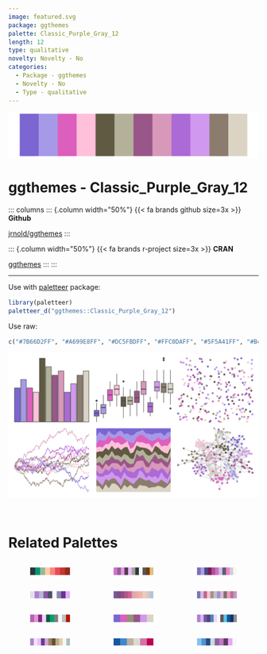 ```yaml
---
image: featured.svg
package: ggthemes
palette: Classic_Purple_Gray_12
length: 12
type: qualitative
novelty: Novelty - No
categories:
  - Package - ggthemes
  - Novelty - No
  - Type - qualitative
---
```


![](featured.svg)

# ggthemes - Classic_Purple_Gray_12 

::: columns
::: {.column width="50%"}
{{< fa brands github size=3x >}}
**Github**

[jrnold/ggthemes](https://github.com/jrnold/ggthemes)
:::

::: {.column width="50%"}
{{< fa brands r-project size=3x >}}
**CRAN**

[ggthemes](https://CRAN.R-project.org/package=ggthemes)
:::
:::

<hr> 

Use with [paletteer](https://emilhvitfeldt.github.io/paletteer/) package:

```r
library(paletteer)
paletteer_d("ggthemes::Classic_Purple_Gray_12")
```

Use raw:

```r
c("#7B66D2FF", "#A699E8FF", "#DC5FBDFF", "#FFC0DAFF", "#5F5A41FF", "#B4B19BFF", "#995688FF", "#D898BAFF", "#AB6AD5FF", "#D098EEFF", "#8B7C6EFF", "#DBD4C5FF")
``` 

![](examples.png) 

<br>

# Related Palettes

<div class="list" style="display: grid; grid-template-columns: auto auto auto;"> <figure class="figure">
<a href="../../awtools/a_palette/"> <img src="../../awtools/a_palette/featured.svg" style="width: 100%;" class="figure-img"></a>
</figure> <figure class="figure">
<a href="../../palettetown/granbull/"> <img src="../../palettetown/granbull/featured.svg" style="width: 100%;" class="figure-img"></a>
</figure> <figure class="figure">
<a href="../../palettetown/zubat/"> <img src="../../palettetown/zubat/featured.svg" style="width: 100%;" class="figure-img"></a>
</figure> <figure class="figure">
<a href="../../palettetown/mewtwo/"> <img src="../../palettetown/mewtwo/featured.svg" style="width: 100%;" class="figure-img"></a>
</figure> <figure class="figure">
<a href="../../beyonce/X90/"> <img src="../../beyonce/X90/featured.svg" style="width: 100%;" class="figure-img"></a>
</figure> <figure class="figure">
<a href="../../ggthemes/Purple_Pink_Gray/"> <img src="../../ggthemes/Purple_Pink_Gray/featured.svg" style="width: 100%;" class="figure-img"></a>
</figure> <figure class="figure">
<a href="../../palettetown/nidoranm/"> <img src="../../palettetown/nidoranm/featured.svg" style="width: 100%;" class="figure-img"></a>
</figure> <figure class="figure">
<a href="../../ggthemes/Classic_Purple_Gray_6/"> <img src="../../ggthemes/Classic_Purple_Gray_6/featured.svg" style="width: 100%;" class="figure-img"></a>
</figure> <figure class="figure">
<a href="../../palettetown/gligar/"> <img src="../../palettetown/gligar/featured.svg" style="width: 100%;" class="figure-img"></a>
</figure> <figure class="figure">
<a href="../../palettetown/venomoth/"> <img src="../../palettetown/venomoth/featured.svg" style="width: 100%;" class="figure-img"></a>
</figure> <figure class="figure">
<a href="../../beyonce/X49/"> <img src="../../beyonce/X49/featured.svg" style="width: 100%;" class="figure-img"></a>
</figure> <figure class="figure">
<a href="../../palettetown/wooper/"> <img src="../../palettetown/wooper/featured.svg" style="width: 100%;" class="figure-img"></a>
</figure> 
</div>
